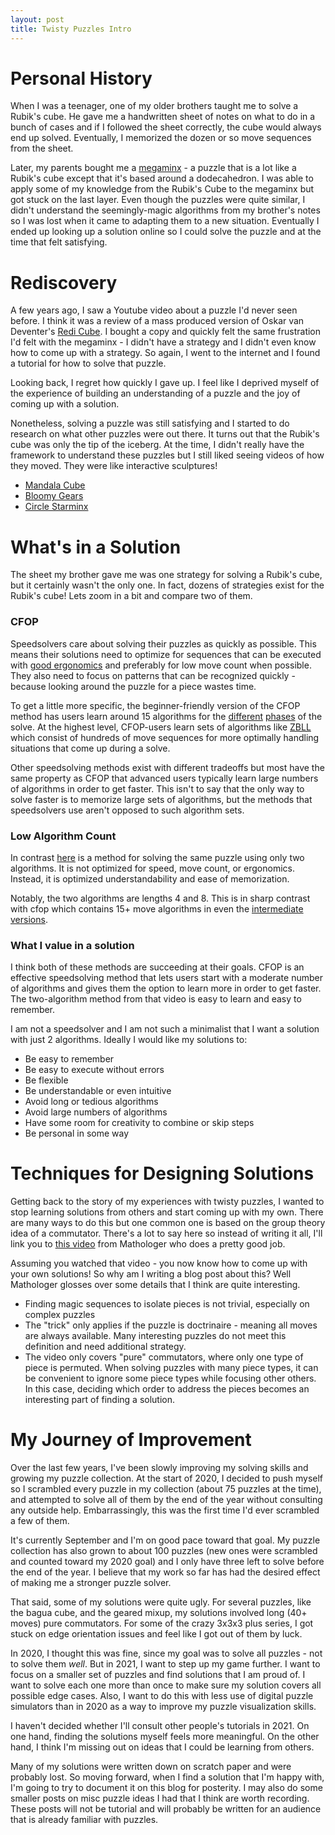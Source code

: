 ```yaml
---
layout: post
title: Twisty Puzzles Intro
---
```


Personal History
================

When I was a teenager, one of my older brothers taught me to solve a Rubik's
cube. He gave me a handwritten sheet of notes on what to do in a bunch of cases
and if I followed the sheet correctly, the cube would always end up solved.
Eventually, I memorized the dozen or so move sequences from the sheet.

Later, my parents bought me a [megaminx](https://wikipedia.org/wiki/Megaminx) -
a puzzle that is a lot like a Rubik's cube except that it's based around a
dodecahedron. I was able to apply some of my knowledge from the Rubik's Cube to
the megaminx but got stuck on the last layer. Even though the puzzles were quite
similar, I didn't understand the seemingly-magic algorithms from my brother's
notes so I was lost when it came to adapting them to a new situation. Eventually
I ended up looking up a solution online so I could solve the puzzle and at the
time that felt satisfying.

Rediscovery
===========

A few years ago, I saw a Youtube video about a puzzle I'd never seen before. I
think it was a review of a mass produced version of Oskar van Deventer's [Redi
Cube](https://www.youtube.com/watch?v=cjfMzA1u3vM). I bought a copy and quickly
felt the same frustration I'd felt with the megaminx - I didn't have a strategy
and I didn't even know how to come up with a strategy. So again, I went to the
internet and I found a tutorial for how to solve that puzzle.

Looking back, I regret how quickly I gave up. I feel like I deprived myself of
the experience of building an understanding of a puzzle and the joy of coming up
with a solution.

Nonetheless, solving a puzzle was still satisfying and I started to do research
on what other puzzles were out there. It turns out that the Rubik's cube was
only the tip of the iceberg. At the time, I didn't really have the framework to
understand these puzzles but I still liked seeing videos of how they moved. They
were like interactive sculptures! 

 - [Mandala Cube](https://www.youtube.com/watch?v=_x0So1SCWD4)
 - [Bloomy Gears](https://www.youtube.com/watch?v=M6o3fmlJ_6c)
 - [Circle Starminx](https://www.youtube.com/watch?v=Yz7dXv5zM-M)

What's in a Solution
====================

The sheet my brother gave me was one strategy for solving a Rubik's cube, but it
certainly wasn't the only one. In fact, dozens of strategies exist for the
Rubik's cube! Lets zoom in a bit and compare two of them.

### CFOP

Speedsolvers care about solving their puzzles as quickly as possible. This means
their solutions need to optimize for sequences that can be executed with [good
ergonomics](https://www.speedsolving.com/wiki/index.php/Category:Finger_tricks)
and preferably for low move count when possible. They also need to focus on
patterns that can be recognized quickly - because looking around the puzzle for
a piece wastes time.

To get a little more specific, the beginner-friendly version of the CFOP method
has users learn around 15 algorithms for the
[different](https://jperm.net/algs/2lookoll)
[phases](https://jperm.net/algs/2lookpll) of the solve. At the highest level,
CFOP-users learn sets of algorithms like
[ZBLL](https://www.speedsolving.com/wiki/index.php/ZBLL) which consist of
hundreds of move sequences for more optimally handling situations that come up
during a solve.

Other speedsolving methods exist with different tradeoffs but
most have the same property as CFOP that advanced users typically learn large
numbers of algorithms in order to get faster. This isn't to say that the only
way to solve faster is to memorize large sets of algorithms, but the methods
that speedsolvers use aren't opposed to such algorithm sets.

### Low Algorithm Count

In contrast [here](https://www.youtube.com/watch?v=iVYsJK7T7iQ) is a method for
solving the same puzzle using only two algorithms. It is not optimized for
speed, move count, or ergonomics. Instead, it is optimized understandability and
ease of memorization.

Notably, the two algorithms are lengths 4 and 8. This is in sharp contrast with
cfop which contains 15+ move algorithms in even the [intermediate
versions](http://speedcubedb.com/a/3x3/PLL).

### What I value in a solution

I think both of these methods are succeeding at their goals. CFOP is an
effective speedsolving method that lets users start with a moderate number of
algorithms and gives them the option to learn more in order to get faster. The
two-algorithm method from that video is easy to learn and easy to remember.

I am not a speedsolver and I am not such a minimalist that I want a solution
with just 2 algorithms. Ideally I would like my solutions to:

 - Be easy to remember
 - Be easy to execute without errors
 - Be flexible
 - Be understandable or even intuitive
 - Avoid long or tedious algorithms
 - Avoid large numbers of algorithms
 - Have some room for creativity to combine or skip steps
 - Be personal in some way

Techniques for Designing Solutions
==================================

Getting back to the story of my experiences with twisty puzzles, I wanted to
stop learning solutions from others and start coming up with my own. There are
many ways to do this but one common one is based on the group theory idea of a
commutator. There's a lot to say here so instead of writing it all, I'll
link you to [this video](https://www.youtube.com/watch?v=-NL76uQOpI0) from
Mathologer who does a pretty good job.

Assuming you watched that video - you now know how to come up with your own
solutions! So why am I writing a blog post about this? Well Mathologer glosses
over some details that I think are quite interesting.

 - Finding magic sequences to isolate pieces is not trivial, especially on
   complex puzzles
 - The "trick" only applies if the puzzle is doctrinaire - meaning all
   moves are always available. Many interesting puzzles do not meet this
   definition and need additional strategy.
 - The video only covers "pure" commutators, where only one type of piece is
   permuted. When solving puzzles with many piece types, it can be convenient to
   ignore some piece types while focusing other others. In this case, deciding
   which order to address the pieces becomes an interesting part of finding a
   solution.

My Journey of Improvement
=========================

Over the last few years, I've been slowly improving my solving skills and
growing my puzzle collection. At the start of 2020, I decided to push myself so
I scrambled every puzzle in my collection (about 75 puzzles at the time), and
attempted to solve all of them by the end of the year without consulting any
outside help. Embarrassingly, this was the first time I'd ever scrambled a few
of them.

It's currently September and I'm on good pace toward that goal. My puzzle
collection has also grown to about 100 puzzles (new ones were scrambled and
counted toward my 2020 goal) and I only have three left to solve before the end
of the year. I believe that my work so far has had the desired effect of making
me a stronger puzzle solver.

That said, some of my solutions were quite ugly. For several puzzles, like the
bagua cube, and the geared mixup, my solutions involved long (40+ moves) pure
commutators. For some of the crazy 3x3x3 plus series, I got stuck on edge
orientation issues and feel like I got out of them by luck.

In 2020, I thought this was fine, since my goal was to solve all puzzles - not
to solve them *well*. But in 2021, I want to step up my game further. I want to
focus on a smaller set of puzzles and find solutions that I am proud of. I want
to solve each one more than once to make sure my solution covers all possible
edge cases. Also, I want to do this with less use of digital puzzle simulators
than in 2020 as a way to improve my puzzle visualization skills.

I haven't decided whether I'll consult other people's tutorials in 2021. On one
hand, finding the solutions myself feels more meaningful. On the other hand, I
think I'm missing out on ideas that I could be learning from others.

Many of my solutions were written down on scratch paper and were probably lost.
So moving forward, when I find a solution that I'm happy with, I'm going to try
to document it on this blog for posterity. I may also do some smaller posts on
misc puzzle ideas I had that I think are worth recording. These posts will not
be tutorial and will probably be written for an audience that is already
familiar with puzzles.
